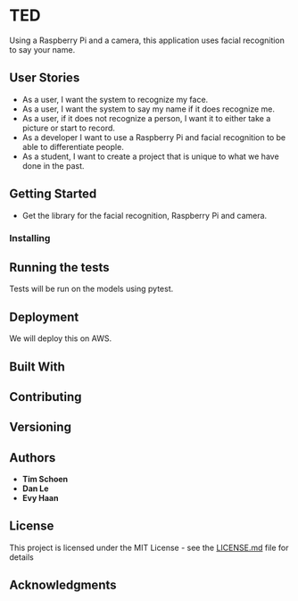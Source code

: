 # TED
Using a Raspberry Pi and a camera, this application uses facial recognition to say your name.

## User Stories
* As a user, I want the system to recognize my face.
* As a user, I want the system to say my name if it does recognize me.
* As a user, if it does not recognize a person, I want it to either take a picture or start to record.
* As a developer I want to use a Raspberry Pi and facial recognition to be able to differentiate people.
* As a student, I want to create a project that is unique to what we have done in the past. 

## Getting Started

- Get the library for the facial recognition, Raspberry Pi and camera.

### Installing


## Running the tests

Tests will be run on the models using pytest.


## Deployment

We will deploy this on AWS.

## Built With


## Contributing


## Versioning

 

## Authors

* **Tim Schoen** 
* **Dan Le** 
* **Evy Haan** 

## License

This project is licensed under the MIT License - see the [LICENSE.md](LICENSE.md) file for details

## Acknowledgments
